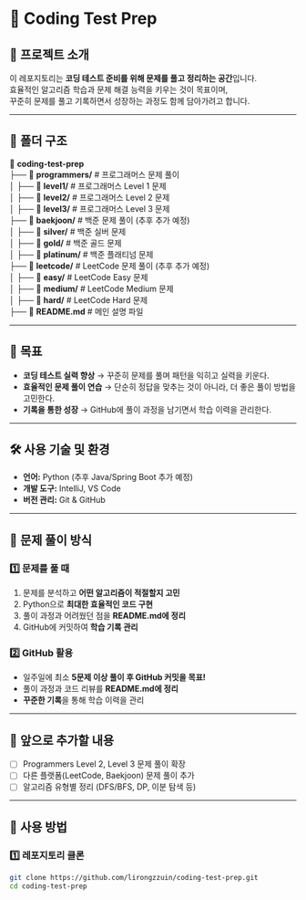 # 🚀 Coding Test Prep

## 📌 프로젝트 소개
이 레포지토리는 **코딩 테스트 준비를 위해 문제를 풀고 정리하는 공간**입니다.  
효율적인 알고리즘 학습과 문제 해결 능력을 키우는 것이 목표이며,  
꾸준히 문제를 풀고 기록하면서 성장하는 과정도 함께 담아가려고 합니다.  

---

## 📂 폴더 구조
📂 **coding-test-prep**  
├── 📁 **programmers/**   # 프로그래머스 문제 풀이  
│   ├── 📁 **level1/**    # 프로그래머스 Level 1 문제  
│   ├── 📁 **level2/**    # 프로그래머스 Level 2 문제  
│   ├── 📁 **level3/**    # 프로그래머스 Level 3 문제  
├── 📁 **baekjoon/**      # 백준 문제 풀이 (추후 추가 예정)  
│   ├── 📁 **silver/**    # 백준 실버 문제  
│   ├── 📁 **gold/**      # 백준 골드 문제  
│   ├── 📁 **platinum/**  # 백준 플래티넘 문제  
├── 📁 **leetcode/**      # LeetCode 문제 풀이 (추후 추가 예정)  
│   ├── 📁 **easy/**      # LeetCode Easy 문제  
│   ├── 📁 **medium/**    # LeetCode Medium 문제  
│   ├── 📁 **hard/**      # LeetCode Hard 문제  
├── 📄 **README.md**      # 메인 설명 파일  

---

## 🎯 목표
- **코딩 테스트 실력 향상** → 꾸준히 문제를 풀며 패턴을 익히고 실력을 키운다.  
- **효율적인 문제 풀이 연습** → 단순히 정답을 맞추는 것이 아니라, 더 좋은 풀이 방법을 고민한다.  
- **기록을 통한 성장** → GitHub에 풀이 과정을 남기면서 학습 이력을 관리한다.  

---

## 🛠️ 사용 기술 및 환경
- **언어:** Python (추후 Java/Spring Boot 추가 예정)  
- **개발 도구:** IntelliJ, VS Code  
- **버전 관리:** Git & GitHub  

---

## 📖 문제 풀이 방식
### 1️⃣ 문제를 풀 때
1. 문제를 분석하고 **어떤 알고리즘이 적절할지 고민**  
2. Python으로 **최대한 효율적인 코드 구현**  
3. 풀이 과정과 어려웠던 점을 **README.md에 정리**  
4. GitHub에 커밋하여 **학습 기록 관리**  

### 2️⃣ GitHub 활용
- 일주일에 최소 **5문제 이상 풀이 후 GitHub 커밋을 목표!**
- 풀이 과정과 코드 리뷰를 **README.md에 정리**
- **꾸준한 기록**을 통해 학습 이력을 관리  

---

## 📌 앞으로 추가할 내용
- [ ] Programmers Level 2, Level 3 문제 풀이 확장
- [ ] 다른 플랫폼(LeetCode, Baekjoon) 문제 풀이 추가  
- [ ] 알고리즘 유형별 정리 (DFS/BFS, DP, 이분 탐색 등)  

---

## 🚀 사용 방법
### 1️⃣ 레포지토리 클론
```bash
git clone https://github.com/lirongzzuin/coding-test-prep.git
cd coding-test-prep
